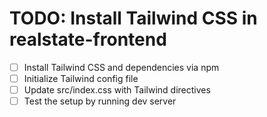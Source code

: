 # TODO: Install Tailwind CSS in realstate-frontend

- [ ] Install Tailwind CSS and dependencies via npm
- [ ] Initialize Tailwind config file
- [ ] Update src/index.css with Tailwind directives
- [ ] Test the setup by running dev server
